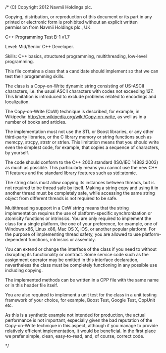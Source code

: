 /*
 (C) Copyright 2012 Navmii Holdings plc.

 Copying, distribution, or reproduction of this document or its part in any printed or electronic form is prohibited 
 without an explicit written permission from Navmii Holdings plc., UK.

 C++ Programming Test B-1 v1.7

 Level: Mid/Senior C++ Developer.
 
 Skills: C++ basics, structured programming, multithreading, low-level programming.

 This file contains a class that a candidate should implement so that we can test their programming skills.

 The class is a Copy-on-Write dynamic string consisting of US-ASCII characters,
 i.e. the usual ASCII characters with codes not exceeding 127. This limitation is introduced to exclude problems related 
 to encodings and localization.

 The Copy-on-Write (CoW) technique is described, for example, in Wikipedia: http://en.wikipedia.org/wiki/Copy-on-write,
 as well as in a number of books and articles.

 The implementation must not use the STL or Boost libraries, or any other third-party libraries,
 or the C library memory or string functions such as memcpy, strcpy, strstr or strlen. This limitation means 
 that you should write even the simplest code, for example, that copies a sequence of characters, by yourself.

 The code should conform to the C++ 2003 standard (ISO/IEC 14882:2003) as much as possible.
 This particularly means you cannot use the new C++ 11 features and the standard library features such as std::atomic.

 The string class must allow copying its instances between threads, but is not required to be thread safe by itself.
 Making a string copy and using it in another thread must be completely safe, while accessing the same string object 
 from different threads is not required to be safe.
 
 Multithreading support in a CoW string means that the string implementation requires the use of platform-specific 
 synchronization or atomicity functions or intrinsics. You are only required to implement the class for a single platform, 
 the one of your preference, for example, one of Windows x86, Linux x86, Mac OS X, iOS, or another popular platform. 
 For the purpose of implementing thread safety, you are allowed to use platform-dependent functions, intrinsics or assembly.

 You can extend or change the interface of the class if you need to without disrupting its functionality or contract. 
 Some service code such as the assignment operator may be omitted in this interface declaration, nevertheless the class
 must be completely functioning in any possible use including copying.

 The implemented methods can be written in a CPP file with the same name or in this header file itself.

 You are also required to implement a unit test for the class in a unit testing framework of your choice,
 for example, Boost Test, Google Test, CppUnit etc.

 As this is a synthetic example not intended for production, the actual performance is not important, 
 especially given the bad reputation of the Copy-on-Write technique in this aspect, 
 although if you manage to provide relatively efficient implementation, it would be beneficial.
 In the first place we prefer simple, clean, easy-to-read, and, of course, correct code.

*/
